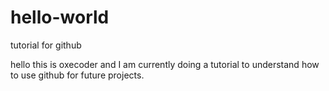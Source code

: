 # hello-world
tutorial for github

hello this is oxecoder and I am currently doing a tutorial to understand how
to use github for future projects.
